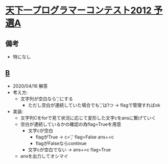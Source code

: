 # [天下一プログラマーコンテスト2012 予選A](https://atcoder.jp/contests/tenka1-2012-qualA/tasks)

## 備考

- 特になし

## [B](https://atcoder.jp/contests/tenka1-2012-qualA/tasks/tenka1_2012_qualA_2)

- 2020/04/16 解答
- 考え方:
  - 文字列が空白なら','にする
    - ただし空白が連続していた場合でも','は1つ → flagで管理すればok
- 実装:
  - 文字列Cをforで見て状況に応じて変形した文字cをansに繋げていく
  - 空白が連続しているかの確認の為flag=Trueを用意
    - 文字cが空白
      - flagがTrue -> c=',' flag=False ans+=c
      - flagがFalseならcontinue
    - 文字cが空白でない → ans+=c flag=True
  - ansを出力してオシマイ

